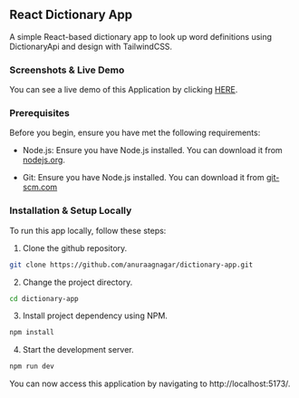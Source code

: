 ## React Dictionary App

A simple React-based dictionary app to look up word definitions using DictionaryApi and design with TailwindCSS.

### Screenshots & Live Demo

You can see a live demo of this Application by clicking [HERE]().



### Prerequisites

Before you begin, ensure you have met the following requirements:

- Node.js: Ensure you have Node.js installed. You can download it from [nodejs.org](https://nodejs.org/).

- Git: Ensure you have Node.js installed. You can download it from [git-scm.com](https://git-scm.com/downloads)

### Installation & Setup Locally

To run this app locally, follow these steps:

1. Clone the github repository.

```bash
git clone https://github.com/anuraagnagar/dictionary-app.git
```

2. Change the project directory.

```bash
cd dictionary-app
```

3. Install project dependency using NPM.

```bash
npm install
```

4. Start the development server.

```bash
npm run dev
```

You can now access this application by navigating to http://localhost:5173/.